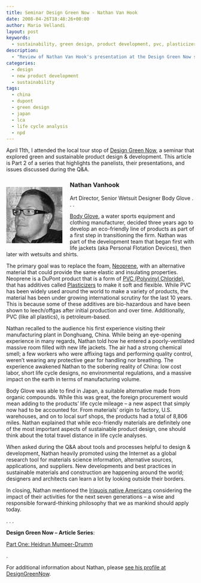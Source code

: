 ```yaml
---
title: Seminar Design Green Now - Nathan Van Hook
date: 2008-04-26T18:48:26+00:00
author: Mario Vellandi
layout: post
keywords:
  - sustainability, green design, product development, pvc, plasticizers, neoprene, china, lca, toxicity, life cycle
description:
  - "Review of Nathan Van Hook's presentation at the Design Green Now seminar, held in Cal State Long Beach in April 2008. Topic -- Wetsuit production for Body Glove"
categories:
  - design
  - new product development
  - sustainability
tags:
  - china
  - dupont
  - green design
  - japan
  - lca
  - life cycle analysis
  - npd
---
```

April 11th, I attended the local tour stop of [Design Green Now](http://www.designgreennow.com/ "Design Green Now conference Long Beach"), a seminar that explored green and sustainable product design & development. This article is Part 2 of a series that highlights the panelists, their presentations, and issues discussed during the Q&A.

<img class="alignleft" style="margin: 25px 20px 10px 0;" src="../images/wp-content/uploads/2008/04/dgn-panelist-vanhook.jpg" alt="design green now nathan van hook bodyglove designer" width="150" height="150" align="left" />

### Nathan Vanhook

Art Director, Senior Wetsuit Designer
Body Glove 
. . .

[Body Glove](http://www.bodyglove.com "Body Glove water sports equipment and clothing manufacturer"), a water sports equipment and clothing manufacturer, decided three years ago to develop an eco-friendly line of products as part of a first step in transitioning the firm. Nathan was part of the development team that began first with life jackets (aka Personal Flotation Devices), then later with wetsuits and shirts.

The primary goal was to replace the foam, [Neoprene](http://en.wikipedia.org/wiki/Neoprene "Neoprene DuPont elastomer polychloroprene"), with an alternative material that could provide the same elastic and insulating properties. Neoprene is a DuPont product that is a form of [PVC (Polyvinyl Chloride)](http://en.wikipedia.org/wiki/Pvc "PVC polyvinyl chloride article on Wikipedia"), that has additives called [Plasticizers](http://en.wikipedia.org/wiki/Plasticizer "Plasticizer article on Wikipedia") to make it soft and flexible. While PVC has been widely used around the world to make a variety of products, the material has been under growing international scrutiny for the last 10 years. This is because some of these additives are bio-hazardous and have been shown to leech/offgas after initial production and over time. Additionally, PVC (like all plastics), is petroleum-based.

Nathan recalled to the audience his first experience visiting their manufacturing plant in Donghuang, China. While being an eye-opening experience in many regards, Nathan told how he entered a poorly-ventilated massive room filled with new life jackets. The air had a strong chemical smell; a few workers who were affixing tags and performing quality control, weren&#8217;t wearing any protective gear for handling nor breathing. The experience awakened Nathan to the sobering reality of China: low cost labor, short life cycle designs, no environmental regulations, and a massive impact on the earth in terms of manufacturing volume.

Body Glove was able to find in Japan, a suitable alternative made from organic compounds. While this was great, the foreign procurement would mean adding to the products&#8217; life cycle mileage &#8211; a new aspect that simply now had to be accounted for. From materials&#8217; origin to factory, U.S. warehouses, and on to local surf shops, the products had a total of 8,806 miles. Nathan explained that while eco-friendly materials are definitely one of the most important aspects of sustainable product design, one should think about the total travel distance in life cycle analyses.

When asked during the Q&A about tools and processes helpful to design & development, Nathan heavily promoted using the Internet as a global research tool for materials science information, alternative sources, applications, and suppliers. New developments and best practices in sustainable materials and construction are happening around the world; designers and architects can learn a lot by looking outside their borders.

In closing, Nathan mentioned the [Iriquois native Americans](http://en.wikipedia.org/wiki/Iriquois "Iriquois native Americans article on Wikipedia") considering the impact of their activities for the next seven generations &#8211; a wise and responsible forward-thinking philosophy that we as mankind should apply today.

. . .

**Design Green Now &#8211; Article Series**:

[Part One: Heidrun Mumper-Drumm](../seminar-design-green-now-part-1/ "Heidrun Mumper-Drumm")

.

For additional information about Nathan, please [see his profile at DesignGreenNow](http://www.designgreennow.com/2008/03/13/nathan-vanhook/ "Nathan Vanhook profile on Design Green Now conference website").
